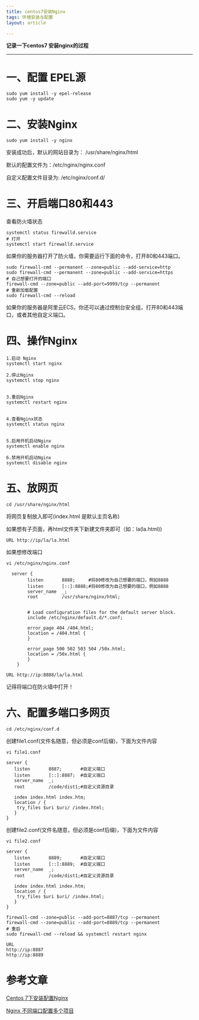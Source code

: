 ```yaml
---
title: centos7安装Nginx
tags: 环境安装与配置
layout: article

---
```






**记录一下centos7 安装nginx的过程**

<!--more-->

---



# 一、配置 EPEL源

```shell
sudo yum install -y epel-release
sudo yum -y update
```

# 二、安装Nginx

```shell
sudo yum install -y nginx
```

安装成功后，默认的网站目录为： /usr/share/nginx/html

默认的配置文件为：/etc/nginx/nginx.conf

自定义配置文件目录为: /etc/nginx/conf.d/

# 三、开启端口80和443

查看防火墙状态

```shell
systemctl status firewalld.service
# 打开
systemctl start firewalld.service
```

如果你的服务器打开了防火墙，你需要运行下面的命令，打开80和443端口。

```shell
sudo firewall-cmd --permanent --zone=public --add-service=http
sudo firewall-cmd --permanent --zone=public --add-service=https
# 自己想要打开的端口
firewall-cmd --zone=public --add-port=9999/tcp --permanent
# 重新加载配置
sudo firewall-cmd --reload
```

如果你的服务器是阿里云ECS，你还可以通过控制台安全组，打开80和443端口，或者其他自定义端口。

# 四、操作Nginx

```shell
1.启动 Nginx
systemctl start nginx

2.停止Nginx
systemctl stop nginx


3.重启Nginx
systemctl restart nginx


4.查看Nginx状态
systemctl status nginx


5.启用开机启动Nginx
systemctl enable nginx

6.禁用开机启动Nginx
systemctl disable nginx
```

# 五、放网页

```
cd /usr/share/nginx/html
```

将网页复制放入即可(index.html 是默认主页名称)

如果想有子页面，再html文件夹下新建文件夹即可（如：la(la.html))

```
URL http://ip/la/la.html
```

如果想修改端口

```
vi /etc/nginx/nginx.conf
```

```shell
  server {
        listen       8888;     #将80修改为自己想要的端口，例如8888
        listen       [::]:8888;#将80修改为自己想要的端口，例如8888
        server_name  _;
        root         /usr/share/nginx/html;


        # Load configuration files for the default server block.
        include /etc/nginx/default.d/*.conf;

        error_page 404 /404.html;
        location = /404.html {
        }

        error_page 500 502 503 504 /50x.html;
        location = /50x.html {
        }
    }
```

```
URL http://ip:8888/la/la.html
```

记得将端口在防火墙中打开！

# 六、配置多端口多网页

```
cd /etc/nginx/conf.d
```

创建file1.conf(文件名随意，但必须是conf后缀)，下面为文件内容

```
vi file1.conf
```

```shell
server {
   listen       8887;	    #自定义端口
   listen       [::]:8887;  #自定义端口
   server_name  _;
   root         /code/dist1;#自定义资源目录

   index index.html index.htm;
   location / {
   	try_files $uri $uri/ /index.html;
   }
}
```

创建file2.conf(文件名随意，但必须是conf后缀)，下面为文件内容

```
vi file2.conf
```

```shell
server {
   listen       8889;	    #自定义端口
   listen       [::]:8889;  #自定义端口
   server_name  _;
   root         /code/dist1;#自定义资源目录

   index index.html index.htm;
   location / {
   	try_files $uri $uri/ /index.html;
   }
}
```

```shell
firewall-cmd --zone=public --add-port=8887/tcp --permanent
firewall-cmd --zone=public --add-port=8889/tcp --permanent
# 重启
sudo firewall-cmd --reload && systemctl restart nginx
```

```
URL 
http://ip:8887
http://ip:8889
```



# 参考文章

[Centos 7下安装配置Nginx](https://developer.aliyun.com/article/699966)

[Nginx 不同端口配置多个项目](https://blog.csdn.net/shenxianhui1995/article/details/103870923)